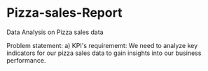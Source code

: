 # Pizza-sales-Report
Data Analysis on Pizza sales data 

Problem statement:
a) KPI's requirememt:
We need to analyze key indicators for our pizza sales data to gain insights into our business performance.
